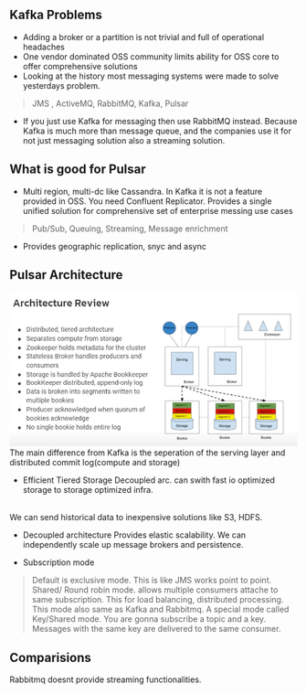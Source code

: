 ## Kafka Problems
* Adding a broker or a partition is not trivial and full of operational headaches
* One vendor dominated OSS community limits ability for OSS core to offer comprehensive solutions
* Looking at the history most messaging systems were made to solve yesterdays problem.
> JMS , ActiveMQ, RabbitMQ, Kafka, Pulsar 
* If you just use Kafka for messaging then use RabbitMQ instead. Because Kafka is much more than message queue,
and the companies use it for not just messaging solution also a streaming solution.

## What is good for Pulsar
* Multi region, multi-dc like Cassandra. In Kafka it is not a feature provided in OSS. You need Confluent Replicator.
Provides a single unified solution for comprehensive set of enterprise messing use cases
> Pub/Sub, Queuing, Streaming, Message enrichment
* Provides geographic replication, snyc and async


## Pulsar Architecture
![alt text](images\17.PNG)
The main difference from Kafka is the seperation of the serving layer and distributed commit log(compute and storage)

* Efficient Tiered Storage
Decoupled arc. can swith fast io optimized storage to storage optimized infra.
<br>
We can send historical data to inexpensive solutions like S3, HDFS.

* Decoupled architecture
Provides elastic scalability. We can independently scale up message brokers and persistence.

* Subscription mode
> Default is exclusive mode. This is like JMS works point to point.
> Shared/ Round robin mode. allows multiple consumers attache to same subscription. This for load balancing, distributed
processing. This mode also same as Kafka and Rabbitmq.
> A special mode called Key/Shared mode. You are gonna subscribe a topic and a key. Messages with the same key are delivered
to the same consumer.

## Comparisions
Rabbitmq doesnt provide streaming functionalities.
